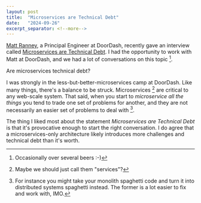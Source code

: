 ```yaml
---
layout: post
title:  "Microservices are Technical Debt"
date:   "2024-09-26"
excerpt_separator: <!--more-->
---
```


[Matt Ranney](https://www.linkedin.com/in/mranney/), a Principal Engineer at DoorDash, recently gave an interview called [Microservices are Technical Debt](https://www.youtube.com/watch?v=LcJKxPXYudE). I had the opportunity to work with Matt at DoorDash, and we had a lot of conversations on this topic [^1].

Are microservices technical debt?

I was strongly in the less-but-better-microservices camp at DoorDash. Like many things, there's a balance to be struck. Microservices [^2] are critical to any web-scale system. That said, when you start to *microservice all the things* you tend to trade one set of problems for another, and they are not necessarily an easier set of problems to deal with [^3].

The thing I liked most about the statement *Microservices are Technical Debt* is that it's provocative enough to start the right conversation. I do agree that a microservices-only architecture likely introduces more challenges and technical debt than it's worth.

[^1]: Occasionally over several beers :-)
[^2]: Maybe we should just call them "services"?
[^3]: For instance you might take your monolith spaghetti code and turn it into distributed systems spaghetti instead. The former is a lot easier to fix and work with, IMO.
